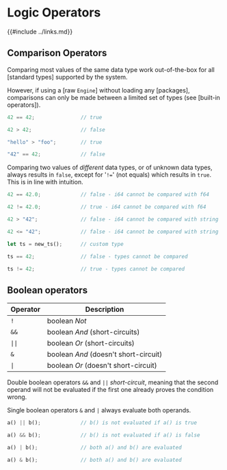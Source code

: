 Logic Operators
==============

{{#include ../links.md}}

Comparison Operators
-------------------

Comparing most values of the same data type work out-of-the-box for all [standard types] supported by the system.

However, if using a [raw `Engine`] without loading any [packages], comparisons can only be made between a limited
set of types (see [built-in operators]).

```rust
42 == 42;               // true

42 > 42;                // false

"hello" > "foo";        // true

"42" == 42;             // false
```

Comparing two values of _different_ data types, or of unknown data types, always results in `false`,
except for '`!=`' (not equals) which results in `true`. This is in line with intuition.

```rust
42 == 42.0;             // false - i64 cannot be compared with f64

42 != 42.0;             // true - i64 cannot be compared with f64

42 > "42";              // false - i64 cannot be compared with string

42 <= "42";             // false - i64 cannot be compared with string

let ts = new_ts();      // custom type

ts == 42;               // false - types cannot be compared

ts != 42;               // true - types cannot be compared
```

Boolean operators
-----------------

| Operator          | Description                           |
| ----------------- | ------------------------------------- |
| `!`               | boolean _Not_                         |
| `&&`              | boolean _And_ (short-circuits)        |
| <code>\|\|</code> | boolean _Or_ (short-circuits)         |
| `&`               | boolean _And_ (doesn't short-circuit) |
| <code>\|</code>   | boolean _Or_ (doesn't short-circuit)  |

Double boolean operators `&&` and `||` _short-circuit_, meaning that the second operand will not be evaluated
if the first one already proves the condition wrong.

Single boolean operators `&` and `|` always evaluate both operands.

```rust
a() || b();             // b() is not evaluated if a() is true

a() && b();             // b() is not evaluated if a() is false

a() | b();              // both a() and b() are evaluated

a() & b();              // both a() and b() are evaluated
```
